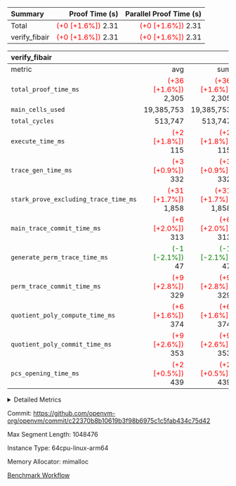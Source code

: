 | Summary | Proof Time (s) | Parallel Proof Time (s) |
|:---|---:|---:|
| Total | <span style='color: red'>(+0 [+1.6%])</span> 2.31 | <span style='color: red'>(+0 [+1.6%])</span> 2.31 |
| verify_fibair | <span style='color: red'>(+0 [+1.6%])</span> 2.31 | <span style='color: red'>(+0 [+1.6%])</span> 2.31 |


| verify_fibair |||||
|:---|---:|---:|---:|---:|
|metric|avg|sum|max|min|
| `total_proof_time_ms ` | <span style='color: red'>(+36 [+1.6%])</span> 2,305 | <span style='color: red'>(+36 [+1.6%])</span> 2,305 | <span style='color: red'>(+36 [+1.6%])</span> 2,305 | <span style='color: red'>(+36 [+1.6%])</span> 2,305 |
| `main_cells_used     ` |  19,385,753 |  19,385,753 |  19,385,753 |  19,385,753 |
| `total_cycles        ` |  513,747 |  513,747 |  513,747 |  513,747 |
| `execute_time_ms     ` | <span style='color: red'>(+2 [+1.8%])</span> 115 | <span style='color: red'>(+2 [+1.8%])</span> 115 | <span style='color: red'>(+2 [+1.8%])</span> 115 | <span style='color: red'>(+2 [+1.8%])</span> 115 |
| `trace_gen_time_ms   ` | <span style='color: red'>(+3 [+0.9%])</span> 332 | <span style='color: red'>(+3 [+0.9%])</span> 332 | <span style='color: red'>(+3 [+0.9%])</span> 332 | <span style='color: red'>(+3 [+0.9%])</span> 332 |
| `stark_prove_excluding_trace_time_ms` | <span style='color: red'>(+31 [+1.7%])</span> 1,858 | <span style='color: red'>(+31 [+1.7%])</span> 1,858 | <span style='color: red'>(+31 [+1.7%])</span> 1,858 | <span style='color: red'>(+31 [+1.7%])</span> 1,858 |
| `main_trace_commit_time_ms` | <span style='color: red'>(+6 [+2.0%])</span> 313 | <span style='color: red'>(+6 [+2.0%])</span> 313 | <span style='color: red'>(+6 [+2.0%])</span> 313 | <span style='color: red'>(+6 [+2.0%])</span> 313 |
| `generate_perm_trace_time_ms` | <span style='color: green'>(-1 [-2.1%])</span> 47 | <span style='color: green'>(-1 [-2.1%])</span> 47 | <span style='color: green'>(-1 [-2.1%])</span> 47 | <span style='color: green'>(-1 [-2.1%])</span> 47 |
| `perm_trace_commit_time_ms` | <span style='color: red'>(+9 [+2.8%])</span> 329 | <span style='color: red'>(+9 [+2.8%])</span> 329 | <span style='color: red'>(+9 [+2.8%])</span> 329 | <span style='color: red'>(+9 [+2.8%])</span> 329 |
| `quotient_poly_compute_time_ms` | <span style='color: red'>(+6 [+1.6%])</span> 374 | <span style='color: red'>(+6 [+1.6%])</span> 374 | <span style='color: red'>(+6 [+1.6%])</span> 374 | <span style='color: red'>(+6 [+1.6%])</span> 374 |
| `quotient_poly_commit_time_ms` | <span style='color: red'>(+9 [+2.6%])</span> 353 | <span style='color: red'>(+9 [+2.6%])</span> 353 | <span style='color: red'>(+9 [+2.6%])</span> 353 | <span style='color: red'>(+9 [+2.6%])</span> 353 |
| `pcs_opening_time_ms ` | <span style='color: red'>(+2 [+0.5%])</span> 439 | <span style='color: red'>(+2 [+0.5%])</span> 439 | <span style='color: red'>(+2 [+0.5%])</span> 439 | <span style='color: red'>(+2 [+0.5%])</span> 439 |



<details>
<summary>Detailed Metrics</summary>

|  | verify_program_compile_ms | total_cells | stark_prove_excluding_trace_time_ms | quotient_poly_compute_time_ms | quotient_poly_commit_time_ms | perm_trace_commit_time_ms | pcs_opening_time_ms | main_trace_commit_time_ms |
| --- | --- | --- | --- | --- | --- | --- | --- |
|  | 4 | 65,536 | 65 | 3 | 13 | 0 | 31 | 16 | 

| air_name | rows | quotient_deg | main_cols | interactions | constraints | cells |
| --- | --- | --- | --- | --- | --- | --- |
| AccessAdapterAir<2> |  | 4 |  | 5 | 12 |  | 
| AccessAdapterAir<4> |  | 4 |  | 5 | 12 |  | 
| AccessAdapterAir<8> |  | 4 |  | 5 | 12 |  | 
| FibonacciAir | 32,768 | 1 | 2 |  | 5 | 65,536 | 
| FriReducedOpeningAir |  | 4 |  | 35 | 59 |  | 
| NativePoseidon2Air<BabyBearParameters>, 1> |  | 4 |  | 176 | 590 |  | 
| PhantomAir |  | 4 |  | 3 | 4 |  | 
| ProgramAir |  | 1 |  | 1 | 4 |  | 
| VariableRangeCheckerAir |  | 1 |  | 1 | 4 |  | 
| VmAirWrapper<BranchNativeAdapterAir, BranchEqualCoreAir<1> |  | 2 |  | 11 | 23 |  | 
| VmAirWrapper<JalNativeAdapterAir, JalCoreAir> |  | 4 |  | 7 | 6 |  | 
| VmAirWrapper<NativeAdapterAir<2, 0>, PublicValuesCoreAir> |  | 4 |  | 11 | 22 |  | 
| VmAirWrapper<NativeAdapterAir<2, 1>, FieldArithmeticCoreAir> |  | 4 |  | 15 | 23 |  | 
| VmAirWrapper<NativeLoadStoreAdapterAir<1>, NativeLoadStoreCoreAir<1> |  | 4 |  | 15 | 20 |  | 
| VmAirWrapper<NativeLoadStoreAdapterAir<4>, NativeLoadStoreCoreAir<4> |  | 4 |  | 15 | 20 |  | 
| VmAirWrapper<NativeVectorizedAdapterAir<4>, FieldExtensionCoreAir> |  | 4 |  | 15 | 23 |  | 
| VmConnectorAir |  | 4 |  | 3 | 8 |  | 
| VolatileBoundaryAir |  | 4 |  | 4 | 16 |  | 

| group | trace_gen_time_ms | total_proof_time_ms | total_cycles | total_cells | stark_prove_excluding_trace_time_ms | quotient_poly_compute_time_ms | quotient_poly_commit_time_ms | perm_trace_commit_time_ms | pcs_opening_time_ms | main_trace_commit_time_ms | main_cells_used | generate_perm_trace_time_ms | execute_time_ms |
| --- | --- | --- | --- | --- | --- | --- | --- | --- | --- | --- | --- | --- | --- |
| verify_fibair | 332 | 2,305 | 513,747 | 50,178,200 | 1,858 | 374 | 353 | 329 | 439 | 313 | 19,385,753 | 47 | 115 | 

| group | air_name | rows | prep_cols | perm_cols | main_cols | cells |
| --- | --- | --- | --- | --- | --- | --- |
| verify_fibair | AccessAdapterAir<2> | 65,536 |  | 16 | 11 | 1,769,472 | 
| verify_fibair | AccessAdapterAir<4> | 32,768 |  | 16 | 13 | 950,272 | 
| verify_fibair | AccessAdapterAir<8> | 128 |  | 16 | 17 | 4,224 | 
| verify_fibair | FriReducedOpeningAir | 512 |  | 76 | 64 | 71,680 | 
| verify_fibair | NativePoseidon2Air<BabyBearParameters>, 1> | 16,384 |  | 356 | 399 | 12,369,920 | 
| verify_fibair | PhantomAir | 16,384 |  | 8 | 6 | 229,376 | 
| verify_fibair | ProgramAir | 8,192 |  | 8 | 10 | 147,456 | 
| verify_fibair | VariableRangeCheckerAir | 262,144 | 2 | 8 | 1 | 2,359,296 | 
| verify_fibair | VmAirWrapper<BranchNativeAdapterAir, BranchEqualCoreAir<1> | 131,072 |  | 28 | 23 | 6,684,672 | 
| verify_fibair | VmAirWrapper<JalNativeAdapterAir, JalCoreAir> | 16,384 |  | 12 | 10 | 360,448 | 
| verify_fibair | VmAirWrapper<NativeAdapterAir<2, 1>, FieldArithmeticCoreAir> | 262,144 |  | 20 | 30 | 13,107,200 | 
| verify_fibair | VmAirWrapper<NativeLoadStoreAdapterAir<1>, NativeLoadStoreCoreAir<1> | 131,072 |  | 36 | 25 | 7,995,392 | 
| verify_fibair | VmAirWrapper<NativeLoadStoreAdapterAir<4>, NativeLoadStoreCoreAir<4> | 16,384 |  | 36 | 34 | 1,146,880 | 
| verify_fibair | VmAirWrapper<NativeVectorizedAdapterAir<4>, FieldExtensionCoreAir> | 8,192 |  | 20 | 40 | 491,520 | 
| verify_fibair | VmConnectorAir | 2 | 1 | 8 | 4 | 24 | 
| verify_fibair | VolatileBoundaryAir | 131,072 |  | 8 | 11 | 2,490,368 | 

</details>


Commit: https://github.com/openvm-org/openvm/commit/c22370b8b10619b3f98b6975c1c5fab434c75d42

Max Segment Length: 1048476

Instance Type: 64cpu-linux-arm64

Memory Allocator: mimalloc

[Benchmark Workflow](https://github.com/openvm-org/openvm/actions/runs/12934846398)
